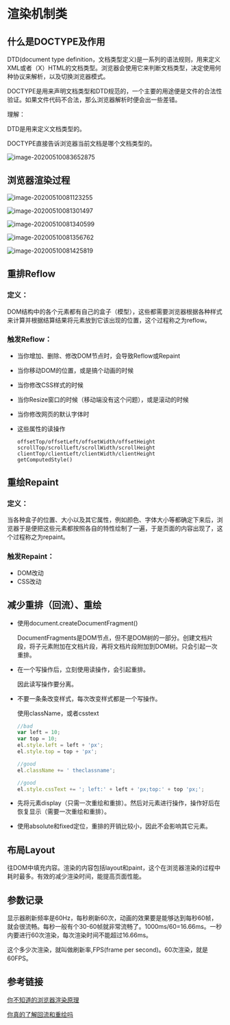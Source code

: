 # 渲染机制类



## 什么是DOCTYPE及作用

DTD(document type definition，文档类型定义)是一系列的语法规则，用来定义XML或者（X）HTML的文档类型。浏览器会使用它来判断文档类型，决定使用何种协议来解析，以及切换浏览器模式。

DOCTYPE是用来声明文档类型和DTD规范的，一个主要的用途便是文件的合法性验证。如果文件代码不合法，那么浏览器解析时便会出一些差错。

理解：

DTD是用来定义文档类型的。

DOCTYPE直接告诉浏览器当前文档是哪个文档类型的。

![image-20200510083652875](http://image.lanbling.com/md/image-20200510083652875.png)



## 浏览器渲染过程

![image-20200510081123255](http://image.lanbling.com/md/image-20200510081123255.png)



![image-20200510081301497](http://image.lanbling.com/md/image-20200510081301497.png)



![image-20200510081340599](http://image.lanbling.com/md/image-20200510081340599.png)

![image-20200510081356762](http://image.lanbling.com/md/image-20200510081356762.png)

![image-20200510081425819](http://image.lanbling.com/md/image-20200510081425819.png)

## 重排Reflow

### 定义：

DOM结构中的各个元素都有自己的盒子（模型），这些都需要浏览器根据各种样式来计算并根据结算结果将元素放到它该出现的位置，这个过程称之为reflow。

### 触发Reflow：

- 当你增加、删除、修改DOM节点时，会导致Reflow或Repaint

- 当你移动DOM的位置，或是搞个动画的时候

- 当你修改CSS样式的时候

- 当你Resize窗口的时候（移动端没有这个问题），或是滚动的时候

- 当你修改网页的默认字体时

- 这些属性的读操作

  ```
  offsetTop/offsetLeft/offsetWidth/offsetHeight
  scrollTop/scrollLeft/scrollWidth/scrollHeight
  clientTop/clientLeft/clientWidth/clientHeight
  getComputedStyle()
  ```



## 重绘Repaint

### 定义：

当各种盒子的位置、大小以及其它属性，例如颜色、字体大小等都确定下来后，浏览器于是便把这些元素都按照各自的特性绘制了一遍，于是页面的内容出现了，这个过程称之为repaint。

### 触发Repaint：

- DOM改动
- CSS改动



## 减少重排（回流）、重绘

- 使用document.createDocumentFragment()

  DocumentFragments是DOM节点，但不是DOM树的一部分。创建文档片段，将子元素附加在文档片段，再将文档片段附加到DOM树。只会引起一次重排。

- 在一个写操作后，立刻使用读操作，会引起重排。

  因此读写操作要分离。

- 不要一条条改变样式，每次改变样式都是一个写操作。

  使用className，或者csstext

  ```js
  //bad
  var left = 10;
  var top = 10;
  el.style.left = left + 'px';
  el.style.top = top + 'px';
  
  //good
  el.className += ' theclassname';
  
  //good
  el.style.cssText += '; left:' + left + 'px;top:' + top 'px;';
  ```

- 先将元素display（只需一次重绘和重排）。然后对元素进行操作，操作好后在恢复显示（需要一次重绘和重排）。
- 使用absolute和fixed定位，重排的开销比较小，因此不会影响其它元素。



## 布局Layout

往DOM中填充内容。渲染的内容包括layout和paint，这个在浏览器渲染的过程中耗时最多。有效的减少渲染时间，能提高页面性能。



## 参数记录

显示器刷新频率是60Hz，每秒刷新60次，动画的效果要是能够达到每秒60帧，就会很流畅。每秒一般有个30-60帧就非常流畅了。1000ms/60=16.66ms。一秒内要进行60次渲染，每次渲染时间不能超过16.66ms。

这个多少次渲染，就叫做刷新率,FPS(frame per second)。60次渲染，就是60FPS。

## 参考链接

[你不知道的浏览器渲染原理](https://www.infoq.cn/article/DltDuLToZIk_ZRqfb4jG)

[你真的了解回流和重绘吗](https://juejin.im/post/5c0f104551882509a7683d63)

